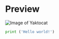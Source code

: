 # Preview

![Image of Yaktocat](https://octodex.github.com/images/yaktocat.png)

``` python
print ('Hello world!')
```
